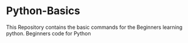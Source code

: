 # Python-Basics
This Repository contains the basic commands for the Beginners learning python.
Beginners code for Python
